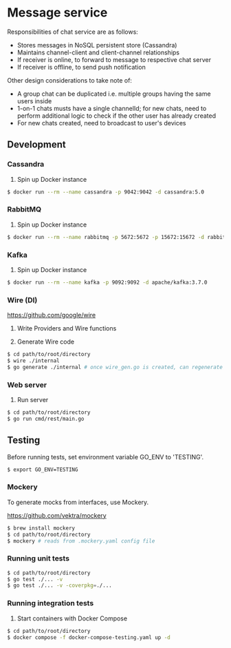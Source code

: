 # Message service

Responsibilities of chat service are as follows:

- Stores messages in NoSQL persistent store (Cassandra)
- Maintains channel-client and client-channel relationships
- If receiver is online, to forward to message to respective chat server
- If receiver is offline, to send push notification

Other design considerations to take note of:

- A group chat can be duplicated i.e. multiple groups having the same users inside
- 1-on-1 chats musts have a single channelId; for new chats, need to perform additional logic to check if the other user has already created
- For new chats created, need to broadcast to user's devices

## Development

### Cassandra

1. Spin up Docker instance

```sh
$ docker run --rm --name cassandra -p 9042:9042 -d cassandra:5.0
```

### RabbitMQ

1. Spin up Docker instance

```sh
$ docker run --rm --name rabbitmq -p 5672:5672 -p 15672:15672 -d rabbitmq:3.13-management
```

### Kafka

1. Spin up Docker instance

```sh
$ docker run --rm --name kafka -p 9092:9092 -d apache/kafka:3.7.0
```

### Wire (DI)

https://github.com/google/wire

1. Write Providers and Wire functions

2. Generate Wire code

```sh
$ cd path/to/root/directory
$ wire ./internal
$ go generate ./internal # once wire_gen.go is created, can regenerate using this
```

### Web server

1. Run server

```sh
$ cd path/to/root/directory
$ go run cmd/rest/main.go
```

## Testing

Before running tests, set environment variable GO_ENV to 'TESTING'.

```sh
$ export GO_ENV=TESTING
```

### Mockery

To generate mocks from interfaces, use Mockery.

https://github.com/vektra/mockery

```sh
$ brew install mockery
$ cd path/to/root/directory
$ mockery # reads from .mockery.yaml config file
```

### Running unit tests

```sh
$ cd path/to/root/directory
$ go test ./... -v
$ go test ./... -v -coverpkg=./...
```

### Running integration tests

1. Start containers with Docker Compose

```sh
$ cd path/to/root/directory
$ docker compose -f docker-compose-testing.yaml up -d
```
